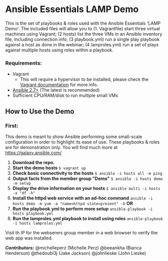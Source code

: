 Ansible Essentials LAMP Demo
============================

This is the set of playbooks & roles used with the Ansible Essentials 'LAMP Demo'. The included files will allow you to (1. Vagrantfile) start three virtual machines using Vagrant; (2 hosts) list the three VMs in an Ansible inventory file, including connection info; (3 playbook.yml) run a single play playbook against a host as done in the webinar; (4 lamproles.yml) run a set of plays against multiple hosts using roles within a playbook.

### Requirements:
  - Vagrant
    + This will require a hypervisor to be installed, please check the [Vagrant documentation](https://www.vagrantup.com/docs/installation/ "Vagrant documentation") for more info.
  - [Ansible 2.7+](https://docs.ansible.com/ansible/latest/installation_guide/intro_installation.html "Ansible") (The latest is recommended)
  - Sufficient CPU/RAM/disk to run multiple small VMs

  How to Use the Demo
  -------------------
### First:
This demo is meant to show Ansible performing some small-scale configuration in order to highlight its ease of use. These playbooks & roles are for demonstration only. You will find much more at https://galaxy.ansible.com/

1. **Download the repo.**
2. **Start the demo hosts**
    `$ vagrant up`
3. **Check basic connectivity to the hosts**
    `$ ansible -i hosts all -m ping`
4. **Output facts from the member group "Demo"**
    `$ ansible -i hosts demo -m setup`
5. **Display the drive information on your hosts**
    `$ ansible multi -i hosts -a "df -h"`
6. **Install the httpd web service with an ad-hoc command**
    `ansible -i hosts demo -m yum -a "name=httpd state=present" -b`
    **OR**
7. **Run the playbook.yml to perform more setup**
    `ansible-playbook -i hosts playbook.yml`
8. **Run the lamproles.yml playbook to install using roles**
    `ansible-playbook -i hosts lamproles.yml`

Visit th IP for the webserers group member in a web browser to verify the web app was installed.

**_Contributors:_**
@michelleperz (Michelle Perz)
@beeankha (Bianca Henderson)
@thedoubl3j (Jake Jackson)
@johnlieske (John Lieske)
